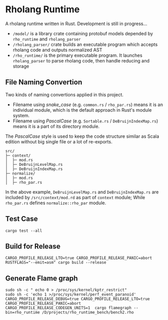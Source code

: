 # Rholang Runtime


A rholang runtime written in Rust. Development is still in progress...

* `/model/` is a library crate containing protobuf models depended by `rho_runtime` and `rholang_parser`
* `/rholang_parser/` crate builds an executable program which accepts rholang code and outputs normalized AST
* `/rho_runtime/` is the primary executable program. It launches `rholang_parser` to parse rholang code, then handle reducing and storage



## File Naming Convertion

Two kinds of naming convertions applied in this project.

* Filename using *snake_case* (e.g. `common.rs` / `rho_par.rs`) means it is an individual module, which is the default approach in Rust's module system.
* Filename using *PascalCase* (e.g. `Sortable.rs` / `DeBruijnIndexMap.rs`) means it is a part of its directory module.

The *PascalCase* style is used to keep the code structure similar as Scala edition without big single file or a lot of re-exports.

```
src/
├─ context/
│  ├─ mod.rs
│  ├─ DeBruijnLevelMap.rs
│  ├─ DeBruijnIndexMap.rs
├─ normalize/
│  ├─ mod.rs
│  ├─ rho_par.rs
```
In the above example, `DeBruijnLevelMap.rs` and `DeBruijnIndexMap.rs` are included by `/src/context/mod.rd` as part of `context` module; 
While `rho_par.rs` defines `normalize::rho_par` module.


## Test Case

```
cargo test --all
```

## Build for Release

```
CARGO_PROFILE_RELEASE_LTO=true CARGO_PROFILE_RELEASE_PANIC=abort RUSTFLAGS="--emit=asm" cargo build --release
```

## Generate Flame graph

```
sudo sh -c " echo 0 > /proc/sys/kernel/kptr_restrict"
sudo sh -c 'echo 1 >/proc/sys/kernel/perf_event_paranoid'
CARGO_PROFILE_RELEASE_DEBUG=true CARGO_PROFILE_RELEASE_LTO=true CARGO_PROFILE_RELEASE_PANIC=abort CARGO_PROFILE_RELEASE_CODEGEN_UNITS=1  cargo flamegraph --bin=rho_runtime /D/projects/rho_runtime_bench/bench2.rho
```